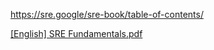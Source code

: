 https://sre.google/sre-book/table-of-contents/

[[English] SRE Fundamentals.pdf](https://github.com/adityasneo/SRE/files/12582746/English.SRE.Fundamentals.pdf)
